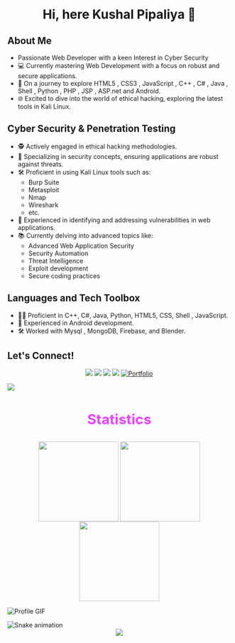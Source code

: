 <!DOCTYPE html>
<html>
<head>
  <meta charset="UTF-8" />
  <meta name="viewport" content="width=device-width, initial-scale=1.0" />
  <link href="https://cdn.jsdelivr.net/npm/tailwindcss@2.2.19/dist/tailwind.min.css" rel="stylesheet">
</head>
<body>

<h1 align="center">Hi, here Kushal Pipaliya 👋</h1>

## About Me
-  Passionate Web Developer with a keen Interest in Cyber Security
- 💻 Currently mastering Web Development with a focus on robust and secure applications.
- 🚀 On a journey to explore HTML5 , CSS3 , JavaScript , C++ , C# , Java , Shell , Python , PHP , JSP , ASP.net and Android.
- 🌐 Excited to dive into the world of ethical hacking, exploring the latest tools in Kali Linux.

## Cyber Security & Penetration Testing
- 🕵️ Actively engaged in ethical hacking methodologies.
- 🔐 Specializing in security concepts, ensuring applications are robust against threats.
- 🛠️ Proficient in using Kali Linux tools such as:
  - Burp Suite
  - Metasploit
  - Nmap
  - Wireshark
  - etc.
- 🚨 Experienced in identifying and addressing vulnerabilities in web applications.
- 📚 Currently delving into advanced topics like:
  - Advanced Web Application Security
  - Security Automation
  - Threat Intelligence
  - Exploit development
  - Secure coding practices
    
## Languages and Tech Toolbox
- 👨‍💻 Proficient in C++, C#, Java, Python, HTML5, CSS, Shell , JavaScript.
- 📱 Experienced in Android development.
- 🛠️ Worked with Mysql , MongoDB, Firebase, and Blender.

## Let's Connect!
<p align="center">
  <div  align="center"> 
    <a  align="center" href="https://www.linkedin.com/in/kushal-pipaliya" target="_blank"><img src="https://img.shields.io/badge/LinkedIn-0077B5?style=for-the-badge&logo=linkedin&logoColor=white" target="_blank"></a>
    <a  align="center" href="https://twitter.com/PipaliyaKushal5" target="_blank" ><img src="https://img.shields.io/badge/-Twitter-%231DA1F2?style=for-the-badge&logo=twitter&logoColor=white" target="_blank"></a>
    <a  align="center" href="mailto:21bmiit129@gmail.com" ><img src="https://img.shields.io/badge/-Gmail-%23333?style=for-the-badge&logo=gmail&logoColor=white"></a>
    <a  align="center" href="https://www.instagram.com/_kushal_pipaliya/" target="_blank" ><img src="https://img.shields.io/badge/-Instagram-%23E4405F?style=for-the-badge&logo=instagram&logoColor=white" target="_blank"></a>
    <a  align="center" href="https://portfoliobykushal.netlify.app/" target="_blank" ><img src="https://img.shields.io/badge/-Portfolio-%8A2BE2?style=for-the-badge&logoColor=white" alt="Portfolio"></a>
  </div>
</p>

<img src="https://user-images.githubusercontent.com/73097560/115834477-dbab4500-a447-11eb-908a-139a6edaec5c.gif">
<h3 align="center" style="font-size: 2.25em;
    color: #ea42ff" >Statistics</h3>
<div align="center">
<img align="center" src="http://github-profile-summary-cards.vercel.app/api/cards/stats?username=kushal129&theme=2077" height="180em" />
<img align="center" src="http://github-profile-summary-cards.vercel.app/api/cards/most-commit-language?username=kushal129&theme=2077" height="180em" />
<img align="center" src="http://github-profile-summary-cards.vercel.app/api/cards/repos-per-language?username=kushal129&theme=2077" height="180em" />
</div>

![Profile GIF](https://user-images.githubusercontent.com/73097560/115834477-dbab4500-a447-11eb-908a-139a6edaec5c.gif)

<img src="https://profile-readme-generator.com/assets/snake.svg" alt="Snake animation" />

<div align="center">
  <img src="https://profile-counter.glitch.me/Kushal129/count.svg?"  />
</div>
</body>
</html>

